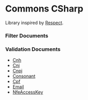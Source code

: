 # Commons CSharp

Library inspired by [Respect].

[Respect]: <https://github.com/Respect/Validation>
   

### Filter Documents
   
   
   
### Validation Documents
   
* [Cnh]
* [Cnj]
* [Cnpj]
* [Consonant]
* [Cpf]
* [Email]
* [NfeAccessKey]
   
   
 [Cnh]: <https://github.com/kleberksms/commonsCSharp/blob/master/Validation.Docs/Cnh.md>
 [Cnj]: <https://github.com/kleberksms/commonsCSharp/blob/master/Validation.Docs/Cnj.md>
 [Cnpj]: <https://github.com/kleberksms/commonsCSharp/blob/master/Validation.Docs/Cnpj.md>
 [Consonant]: <https://github.com/kleberksms/commonsCSharp/blob/master/Validation.Docs/Consonant.md>
 [Cpf]: <https://github.com/kleberksms/commonsCSharp/blob/master/Validation.Docs/Cpf.md>
 [Email]: <https://github.com/kleberksms/commonsCSharp/blob/master/Validation.Docs/Email.md>
 [NfeAccessKey]: <https://github.com/kleberksms/commonsCSharp/blob/master/Validation.Docs/NfeAccessKey.md>
